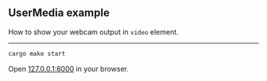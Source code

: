 ## UserMedia example

How to show your webcam output in `video` element.

---

```bash
cargo make start
```

Open [127.0.0.1:8000](http://127.0.0.1:8000) in your browser.